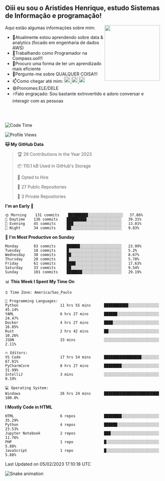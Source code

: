 ## Oiii eu sou o Aristides Henrique, estudo Sistemas de Informação e programação!

<div >
Aqui estão algumas informações sobre mim:<img align="right" height="180em" src="https://user-images.githubusercontent.com/97318481/177042589-45d62122-82a9-4a32-b3a7-87b322825b2f.png">
</div>

- 🌱Atualmente estou aprendendo sobre data & analytics (focado em engenharia de dados AWS)
- 👯Trabalhando como Programador na Compass.uol!!!
- 🤔Procuro uma forma de ter um aprendizado mais eficiente
- 💬Pergunte-me sobre QUALQUER COISA!!!
- 📫Como chegar até mim:
  <a href="https://www.instagram.com/aryhenry/" target="_blank">
  <img src="https://img.shields.io/badge/-Instagram-%23E4405F?style=for-the-badge&logo=instagram&logoColor=black" height="20px">
  </a>
  <a href="https://www.linkedin.com/in/aristides-henrique/" target="_blank">
  <img src="https://img.shields.io/badge/-LinkedIn-%230077B5?style=for-the-badge&logo=linkedin&logoColor=black" height="20px">
  </a> 
  <a href="mailto:arihenriqueuna@gmail.com">
  <img src="https://img.shields.io/badge/-Gmail-%23333?style=for-the-badge&logo=gmail&logoColor=white" height="20px">
  </a>
- 😄Pronomes:ELE/DELE
- ⚡Fato engraçado: Sou bastante extrovertido e adoro conversar e interagir com as pessoas
<br/>
<br/>

<!--START_SECTION:waka-->
![Code Time](http://img.shields.io/badge/Code%20Time-371%20hrs%2051%20mins-blue)

![Profile Views](http://img.shields.io/badge/Profile%20Views-1-blue)

**🐱 My GitHub Data** 

> 🏆 29 Contributions in the Year 2023
 > 
> 📦 110.1 kB Used in GitHub's Storage 
 > 
> 💼 Opted to Hire
 > 
> 📜 27 Public Repositories 
 > 
> 🔑 3 Private Repositories  
 > 
**I'm an Early 🐤** 

```text
🌞 Morning    131 commits    █████████░░░░░░░░░░░░░░░░   37.86% 
🌇 Daytime    136 commits    █████████░░░░░░░░░░░░░░░░   39.31% 
🌃 Evening    45 commits     ███░░░░░░░░░░░░░░░░░░░░░░   13.01% 
🌙 Night      34 commits     ██░░░░░░░░░░░░░░░░░░░░░░░   9.83%

```
📅 **I'm Most Productive on Sunday** 

```text
Monday       83 commits     ██████░░░░░░░░░░░░░░░░░░░   23.99% 
Tuesday      18 commits     █░░░░░░░░░░░░░░░░░░░░░░░░   5.2% 
Wednesday    30 commits     ██░░░░░░░░░░░░░░░░░░░░░░░   8.67% 
Thursday     20 commits     █░░░░░░░░░░░░░░░░░░░░░░░░   5.78% 
Friday       61 commits     ████░░░░░░░░░░░░░░░░░░░░░   17.63% 
Saturday     33 commits     ██░░░░░░░░░░░░░░░░░░░░░░░   9.54% 
Sunday       101 commits    ███████░░░░░░░░░░░░░░░░░░   29.19%

```


📊 **This Week I Spent My Time On** 

```text
⌚︎ Time Zone: America/Sao_Paulo

💬 Programming Languages: 
Python                   11 hrs 55 mins      ███████████░░░░░░░░░░░░░░   45.14% 
YAML                     6 hrs 27 mins       ██████░░░░░░░░░░░░░░░░░░░   24.47% 
Docker                   4 hrs 27 mins       ████░░░░░░░░░░░░░░░░░░░░░   16.85% 
Rust                     2 hrs 42 mins       ██░░░░░░░░░░░░░░░░░░░░░░░   10.26% 
JSON                     33 mins             ░░░░░░░░░░░░░░░░░░░░░░░░░   2.11%

🔥 Editors: 
VS Code                  17 hrs 54 mins      █████████████████░░░░░░░░   67.81% 
PyCharmCore              8 hrs 27 mins       ████████░░░░░░░░░░░░░░░░░   31.99% 
IntelliJ                 3 mins              ░░░░░░░░░░░░░░░░░░░░░░░░░   0.19%

💻 Operating System: 
Windows                  26 hrs 24 mins      █████████████████████████   100.0%

```

**I Mostly Code in HTML** 

```text
HTML                     6 repos             ████████░░░░░░░░░░░░░░░░░   35.29% 
Python                   4 repos             ██████░░░░░░░░░░░░░░░░░░░   23.53% 
Jupyter Notebook         2 repos             ███░░░░░░░░░░░░░░░░░░░░░░   11.76% 
PHP                      1 repo              █░░░░░░░░░░░░░░░░░░░░░░░░   5.88% 
JavaScript               1 repo              █░░░░░░░░░░░░░░░░░░░░░░░░   5.88%

```



 Last Updated on 05/02/2023 17:10:18 UTC
<!--END_SECTION:waka-->

![Snake animation](https://github.com/arihenrique/arihenrique/blob/output/github-contribution-grid-snake.svg)

